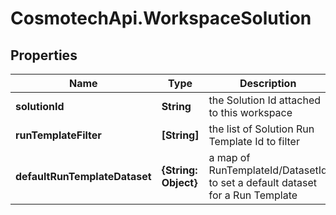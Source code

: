 # CosmotechApi.WorkspaceSolution

## Properties

Name | Type | Description | Notes
------------ | ------------- | ------------- | -------------
**solutionId** | **String** | the Solution Id attached to this workspace | 
**runTemplateFilter** | **[String]** | the list of Solution Run Template Id to filter | [optional] 
**defaultRunTemplateDataset** | **{String: Object}** | a map of RunTemplateId/DatasetId to set a default dataset for a Run Template | [optional] 


